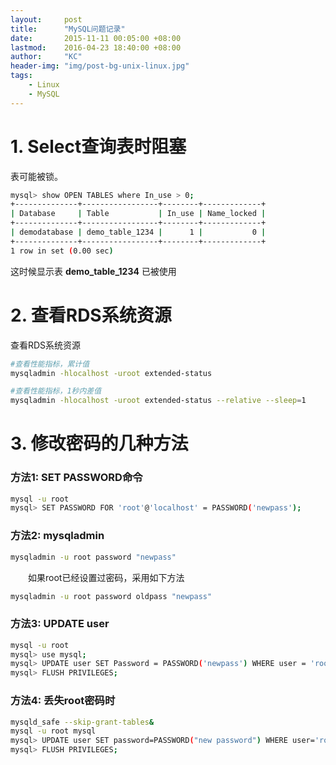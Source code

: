 ```yaml
---
layout:     post
title:      "MySQL问题记录"
date:       2015-11-11 00:05:00 +08:00
lastmod: 	2016-04-23 18:40:00 +08:00
author:     "KC"
header-img: "img/post-bg-unix-linux.jpg"
tags:
    - Linux
    - MySQL
---
```


# 1. Select查询表时阻塞

表可能被锁。

```bash
mysql> show OPEN TABLES where In_use > 0;
+--------------+-----------------+--------+-------------+
| Database     | Table           | In_use | Name_locked |
+--------------+-----------------+--------+-------------+
| demodatabase | demo_table_1234 |      1 |           0 |
+--------------+-----------------+--------+-------------+
1 row in set (0.00 sec)
```

这时候显示表 **demo_table_1234** 已被使用

# 2. 查看RDS系统资源

查看RDS系统资源

```bash
#查看性能指标，累计值
mysqladmin -hlocalhost -uroot extended-status

#查看性能指标，1秒内差值 
mysqladmin -hlocalhost -uroot extended-status --relative --sleep=1
```

# 3. 修改密码的几种方法

### 方法1: SET PASSWORD命令

```bash
mysql -u root
mysql> SET PASSWORD FOR 'root'@'localhost' = PASSWORD('newpass');
```

### 方法2: mysqladmin

```bash
mysqladmin -u root password "newpass"
```

　　如果root已经设置过密码，采用如下方法

```bash
mysqladmin -u root password oldpass "newpass"
```

### 方法3: UPDATE user

```bash
mysql -u root
mysql> use mysql;
mysql> UPDATE user SET Password = PASSWORD('newpass') WHERE user = 'root';
mysql> FLUSH PRIVILEGES;
```

### 方法4: 丢失root密码时

```bash
mysqld_safe --skip-grant-tables&
mysql -u root mysql
mysql> UPDATE user SET password=PASSWORD("new password") WHERE user='root';
mysql> FLUSH PRIVILEGES;
```
